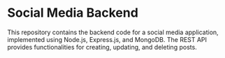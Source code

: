 # Social Media Backend

This repository contains the backend code for a social media application, implemented using Node.js, Express.js, and MongoDB. The REST API provides functionalities for creating, updating, and deleting posts.

   
